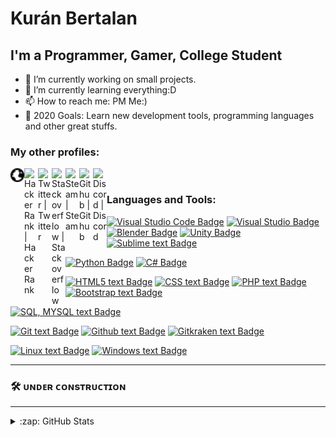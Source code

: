 # Kurán Bertalan

## I'm a Programmer, Gamer, College Student
- 🔭 I’m currently working on small projects.
- 🌱 I’m currently learning everything:D
- 📫 How to reach me: PM Me:)
- 🥅 2020 Goals: Learn new development tools, programming languages and other great stuffs.

### My other profiles:

[<img align="left" alt="http://ryanx.bss.design" width="22px" src="https://raw.githubusercontent.com/iconic/open-iconic/master/svg/globe.svg" />][website]
[<img align="left" alt="HackerRank | HackerRank" width="22px" src="https://cdn.jsdelivr.net/npm/simple-icons@v3/icons/hackerrank.svg" />][hackerrank]
[<img align="left" alt="Twitter | Twitter" width="22px" src="https://cdn.jsdelivr.net/npm/simple-icons@v3/icons/twitter.svg" />][twitter]
[<img align="left" alt="Stackoverflow | Stackoverflow" width="22px" src="https://cdn.jsdelivr.net/npm/simple-icons@v3/icons/stackoverflow.svg" />][stackoverflow]
[<img align="left" alt="Steam | Steam" width="22px" src="https://cdn.jsdelivr.net/npm/simple-icons@v3/icons/steam.svg" />][steam]
[<img align="left" alt="Github | Github" width="22px" src="https://cdn.jsdelivr.net/npm/simple-icons@v3/icons/github.svg" />][github]
[<img align="left" alt="Discord | Discord" width="22px" src="https://cdn.jsdelivr.net/npm/simple-icons@v3/icons/discord.svg" />][discord]

<br />

### Languages and Tools:

[![Visual Studio Code Badge](https://img.shields.io/badge/-Visual_Studio_Code-3776AB?style=for-the-badge&labelColor=black&logo=visual-studio-code&logoColor=blue)](#)
[![Visual Studio Badge](https://img.shields.io/badge/-Visual_Studio-e535ab?style=for-the-badge&labelColor=black&logo=visual-studio&logoColor=purple)](#)
[![Blender Badge](https://img.shields.io/badge/-Blender-brown?style=for-the-badge&labelColor=black&logo=blender&logoColor=orange)](#)
[![Unity Badge](https://img.shields.io/badge/-Unity-black?style=for-the-badge&labelColor=black&logo=unity&logoColor=white)](#)
[![Sublime text Badge](https://img.shields.io/badge/-Sublime_text-grey?style=for-the-badge&labelColor=black&logo=sublime-text&logoColor=orange)](#)

[![Python Badge](https://img.shields.io/badge/-Python-3776AB?style=for-the-badge&labelColor=black&logo=python&logoColor=blue)](#)
[![C# Badge](https://img.shields.io/badge/-C_Sharp-pink?style=for-the-badge&labelColor=black&logo=c-sharp&logoColor=purple)](#)

[![HTML5 text Badge](https://img.shields.io/badge/-HTML-orange?style=for-the-badge&labelColor=black&logo=html5&logoColor=orange)](#)
[![CSS text Badge](https://img.shields.io/badge/-CSS-blue?style=for-the-badge&labelColor=black&logo=css3&logoColor=blue)](#)
[![PHP text Badge](https://img.shields.io/badge/-PHP-9cf?style=for-the-badge&labelColor=black&logo=php&logoColor=9cf)](#)
[![Bootstrap text Badge](https://img.shields.io/badge/-Bootstrap-purple?style=for-the-badge&labelColor=black&logo=bootstrap&logoColor=purple)](#)

[![SQL, MYSQL text Badge](https://img.shields.io/badge/-SQL--MYSQL-grey?style=for-the-badge&labelColor=black&logo=mysql&logoColor=white)](#)

[![Git text Badge](https://img.shields.io/badge/-Git-important?style=for-the-badge&labelColor=black&logo=git&logoColor=important)](#)
[![Github text Badge](https://img.shields.io/badge/-Github-black?style=for-the-badge&labelColor=black&logo=github&logoColor=white)](#)
[![Gitkraken text Badge](https://img.shields.io/badge/-Gitkraken-cyan?style=for-the-badge&labelColor=black&logo=gitkraken&logoColor=cyan)](#)

[![Linux text Badge](https://img.shields.io/badge/-Linux-black?style=for-the-badge&labelColor=grey&logo=linux&logoColor=white)](#)
[![Windows text Badge](https://img.shields.io/badge/-Windows-blue?style=for-the-badge&labelColor=blue&logo=windows&logoColor=white)](#)


---

### 🛠 ᴜɴᴅᴇʀ ᴄᴏɴsᴛʀᴜᴄᴛɪᴏɴ


---

<details>
  <summary>:zap: GitHub Stats</summary>

  ![Kuran Bertalan github stats](https://github-readme-stats.vercel.app/api?username=Kuran-Bertalan&show_icons=true&theme=tokyonight&custom_title=Kuran-Bertalan-Github-stats:)

</details>

[hackerrank]: https://www.hackerrank.com/Ryanxx
[trello]: https://trello.com/bertalan_kuran
[website]: http://ryanx.bss.design
[steam]: https://steamcommunity.com/id/04Ryanx06/
[twitter]: https://twitter.com/BertalanKuran
[stackoverflow]: https://stackoverflow.com/users/14094570/ryanx?tab=profile
[github]: https://github.com/Kuran-Bertalan
[discord]: https://discord.com
